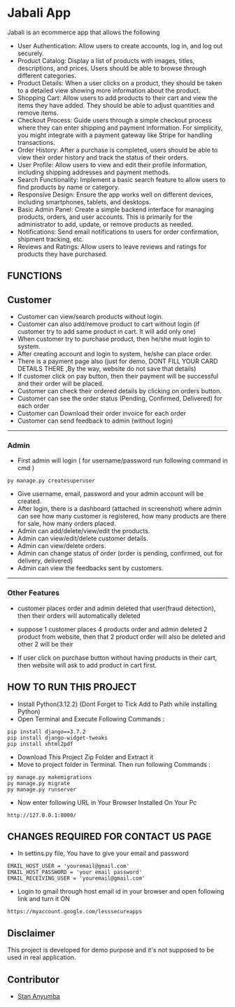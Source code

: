 # Jabali App
Jabali is an ecommerce app that allows the following

- User Authentication: Allow users to create accounts, log in, and log out securely.
- Product Catalog: Display a list of products with images, titles, descriptions, and prices. Users should be able to browse through different categories.
- Product Details: When a user clicks on a product, they should be taken to a detailed view showing more information about the product.
- Shopping Cart: Allow users to add products to their cart and view the items they have added. They should be able to adjust quantities and remove items.
- Checkout Process: Guide users through a simple checkout process where they can enter shipping and payment information. For simplicity, you might integrate with a payment gateway like Stripe for handling transactions.
- Order History: After a purchase is completed, users should be able to view their order history and track the status of their orders.
- User Profile: Allow users to view and edit their profile information, including shipping addresses and payment methods.
- Search Functionality: Implement a basic search feature to allow users to find products by name or category.
- Responsive Design: Ensure the app works well on different devices, including smartphones, tablets, and desktops.
- Basic Admin Panel: Create a simple backend interface for managing products, orders, and user accounts. This is primarily for the administrator to add, update, or remove products as needed.
- Notifications: Send email notifications to users for order confirmation, shipment tracking, etc.
- Reviews and Ratings: Allow users to leave reviews and ratings for products they have purchased.

## FUNCTIONS
## Customer
- Customer can view/search products without login.
- Customer can also add/remove product to cart without login (if customer try to add same product in cart. It will add only one)
- When customer try to purchase product, then he/she must login to system.
- After creating account and login to system, he/she can place order.
- There is a payment page also (just for demo, DONT FILL YOUR CARD DETAILS THERE ,By the way, website do not save that details)
- If customer click on pay button, then their payment will be successful and their order will be placed.
- Customer can check their ordered details by clicking on orders button.
- Customer can see the order status (Pending, Confirmed, Delivered) for each order  
- Customer can Download their order invoice for each order
- Customer can send feedback to admin (without login)
---
### Admin
- First admin will login ( for username/password run following command in cmd )
```
py manage.py createsuperuser
```
- Give username, email, password and your admin account will be created.
- After login, there is a dashboard (attached in screenshot) where admin can see how many customer is registered, how many products are there for sale, how many orders placed.
- Admin can add/delete/view/edit the products.
- Admin can view/edit/delete customer details.
- Admin can view/delete orders.
- Admin can change status of order (order is pending, confirmed, out for delivery, delivered)
- Admin can view the feedbacks sent by customers.
---
### Other Features
- customer places order and admin deleted that user(fraud detection), then their orders will automatically deleted

- suppose 1 customer places 4 products order and admin deleted 2 product from website, then that 2 product order will
    also be deleted and other 2 will be their
- If user click on purchase button without having products in their cart, then website will ask to add product in cart first.



## HOW TO RUN THIS PROJECT
- Install Python(3.12.2) (Dont Forget to Tick Add to Path while installing Python)
- Open Terminal and Execute Following Commands :
```
pip install django==3.7.2
pip install django-widget-tweaks
pip install xhtml2pdf

```
- Download This Project Zip Folder and Extract it
- Move to project folder in Terminal. Then run following Commands :
```
py manage.py makemigrations
py manage.py migrate
py manage.py runserver
```
- Now enter following URL in Your Browser Installed On Your Pc
```
http://127.0.0.1:8000/
```

## CHANGES REQUIRED FOR CONTACT US PAGE
- In settins.py file, You have to give your email and password
```
EMAIL_HOST_USER = 'youremail@gmail.com'
EMAIL_HOST_PASSWORD = 'your email password'
EMAIL_RECEIVING_USER = 'youremail@gmail.com'
```
- Login to gmail through host email id in your browser and open following link and turn it ON
```
https://myaccount.google.com/lesssecureapps
```

## Disclaimer
This project is developed for demo purpose and it's not supposed to be used in real application.

## Contributor
- [Stan Anyumba](https://github.com/anyumbake)
